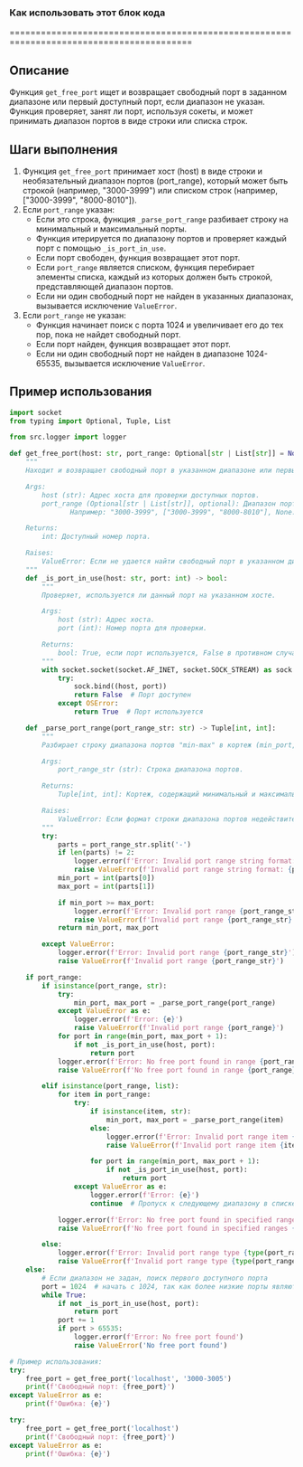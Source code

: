 ### Как использовать этот блок кода
=========================================================================================

Описание
-------------------------
Функция `get_free_port` ищет и возвращает свободный порт в заданном диапазоне или первый доступный порт, если диапазон не указан. Функция проверяет, занят ли порт, используя сокеты, и может принимать диапазон портов в виде строки или списка строк.

Шаги выполнения
-------------------------
1. Функция `get_free_port` принимает хост (host) в виде строки и необязательный диапазон портов (port_range), который может быть строкой (например, "3000-3999") или списком строк (например, ["3000-3999", "8000-8010"]).
2. Если `port_range` указан:
   - Если это строка, функция `_parse_port_range` разбивает строку на минимальный и максимальный порты.
   - Функция итерируется по диапазону портов и проверяет каждый порт с помощью `_is_port_in_use`.
   - Если порт свободен, функция возвращает этот порт.
   - Если `port_range` является списком, функция перебирает элементы списка, каждый из которых должен быть строкой, представляющей диапазон портов.
   - Если ни один свободный порт не найден в указанных диапазонах, вызывается исключение `ValueError`.
3. Если `port_range` не указан:
   - Функция начинает поиск с порта 1024 и увеличивает его до тех пор, пока не найдет свободный порт.
   - Если порт найден, функция возвращает этот порт.
   - Если ни один свободный порт не найден в диапазоне 1024-65535, вызывается исключение `ValueError`.

Пример использования
-------------------------

```python
import socket
from typing import Optional, Tuple, List

from src.logger import logger

def get_free_port(host: str, port_range: Optional[str | List[str]] = None) -> int:
    """
    Находит и возвращает свободный порт в указанном диапазоне или первый доступный порт, если диапазон не задан.

    Args:
        host (str): Адрес хоста для проверки доступных портов.
        port_range (Optional[str | List[str]], optional): Диапазон портов, заданный строкой "min-max" или списком строк.
               Например: "3000-3999", ["3000-3999", "8000-8010"], None. По умолчанию `None`.

    Returns:
        int: Доступный номер порта.

    Raises:
        ValueError: Если не удается найти свободный порт в указанном диапазоне или если диапазон портов недействителен.
    """
    def _is_port_in_use(host: str, port: int) -> bool:
        """
        Проверяет, используется ли данный порт на указанном хосте.

        Args:
            host (str): Адрес хоста.
            port (int): Номер порта для проверки.

        Returns:
            bool: True, если порт используется, False в противном случае.
        """
        with socket.socket(socket.AF_INET, socket.SOCK_STREAM) as sock:
            try:
                sock.bind((host, port))
                return False  # Порт доступен
            except OSError:
                return True  # Порт используется

    def _parse_port_range(port_range_str: str) -> Tuple[int, int]:
        """
        Разбирает строку диапазона портов "min-max" в кортеж (min_port, max_port).

        Args:
            port_range_str (str): Строка диапазона портов.

        Returns:
            Tuple[int, int]: Кортеж, содержащий минимальный и максимальный номера портов.

        Raises:
            ValueError: Если формат строки диапазона портов недействителен.
        """
        try:
            parts = port_range_str.split('-')
            if len(parts) != 2:
                logger.error(f'Error: Invalid port range string format: {port_range_str}')
                raise ValueError(f'Invalid port range string format: {port_range_str}')
            min_port = int(parts[0])
            max_port = int(parts[1])

            if min_port >= max_port:
                logger.error(f'Error: Invalid port range {port_range_str}')
                raise ValueError(f'Invalid port range {port_range_str}')
            return min_port, max_port

        except ValueError:
            logger.error(f'Error: Invalid port range {port_range_str}')
            raise ValueError(f'Invalid port range {port_range_str}')

    if port_range:
        if isinstance(port_range, str):
            try:
                min_port, max_port = _parse_port_range(port_range)
            except ValueError as e:
                logger.error(f'Error: {e}')
                raise ValueError(f'Invalid port range {port_range}')
            for port in range(min_port, max_port + 1):
                if not _is_port_in_use(host, port):
                    return port
            logger.error(f'Error: No free port found in range {port_range}')
            raise ValueError(f'No free port found in range {port_range}')

        elif isinstance(port_range, list):
            for item in port_range:
                try:
                    if isinstance(item, str):
                        min_port, max_port = _parse_port_range(item)
                    else:
                        logger.error(f'Error: Invalid port range item {item}')
                        raise ValueError(f'Invalid port range item {item}')

                    for port in range(min_port, max_port + 1):
                        if not _is_port_in_use(host, port):
                            return port
                except ValueError as e:
                    logger.error(f'Error: {e}')
                    continue  # Пропуск к следующему диапазону в списке, если какой-либо диапазон не удалось разобрать или нет порта

            logger.error(f'Error: No free port found in specified ranges {port_range}')
            raise ValueError(f'No free port found in specified ranges {port_range}')

        else:
            logger.error(f'Error: Invalid port range type {type(port_range)}')
            raise ValueError(f'Invalid port range type {type(port_range)}')
    else:
        # Если диапазон не задан, поиск первого доступного порта
        port = 1024  # начать с 1024, так как более низкие порты являются системными
        while True:
            if not _is_port_in_use(host, port):
                return port
            port += 1
            if port > 65535:
                logger.error(f'Error: No free port found')
                raise ValueError('No free port found')

# Пример использования:
try:
    free_port = get_free_port('localhost', '3000-3005')
    print(f'Свободный порт: {free_port}')
except ValueError as e:
    print(f'Ошибка: {e}')

try:
    free_port = get_free_port('localhost')
    print(f'Свободный порт: {free_port}')
except ValueError as e:
    print(f'Ошибка: {e}')